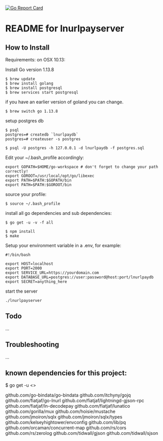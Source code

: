 [![Go Report Card](https://goreportcard.com/badge/github.com/thehapax/lnurlpayserver)](https://goreportcard.com/report/github.com/thehapax/lnurlpayserver)

# README for lnurlpayserver

## How to Install

Requirements: 
on OSX 10.13:

Install Go version 1.13.8
```
$ brew update
$ brew install golang
$ brew install postgresql
$ brew services start postgresql
```
if you have an earlier version of goland you can change.
```
$ brew switch go 1.13.8
```

setup postgres db
```
$ psql
postgres=# createdb `lnurlpaydb`
postgres=# createuser -s postgres

$ psql -U postgres -h 127.0.0.1 -d lnurlpaydb -f postgres.sql
```

Edit your ~/.bash_profile accordingly:
```
export GOPATH=$HOME/go-workspace # don't forget to change your path correctly!
export GOROOT=/usr/local/opt/go/libexec
export PATH=$PATH:$GOPATH/bin
export PATH=$PATH:$GOROOT/bin
```
source your profile:
```
$ source ~/.bash_profile
```

install all go dependencies and sub dependencies:
```
$ go get -u -v -f all

$ npm install 
$ make
```

Setup your environment variable in a .env, for example:
```
#!/bin/bash

export HOST=localhost
export PORT=2000
export SERVICE_URL=https://yourdomain.com
export DATABASE_URL=postgres://user:password@host:port/lnurlpaydb
export SECRET=anything_here
```

start the server 
```
./lnurlpayserver 
```


## Todo
...

## Troubleshooting
...

## known dependencies for this project:

$ go get -u <<dependencies>>

 github.com/go-bindata/go-bindata
 github.com/itchyny/gojq
 github.com/fiatjaf/go-lnurl
 github.com/fiatjaf/lightningd-gjson-rpc
 github.com/fiatjaf/ln-decodepay
 github.com/fiatjaf/lunatico
 github.com/gorilla/mux
 github.com/hoisie/mustache
 github.com/jmoiron/sqlx
 github.com/jmoiron/sqlx/types
 github.com/kelseyhightower/envconfig
 github.com/lib/pq
 github.com/orcaman/concurrent-map
 github.com/rs/cors
 github.com/rs/zerolog
 github.com/tidwall/gjson
 github.com/tidwall/sjson
